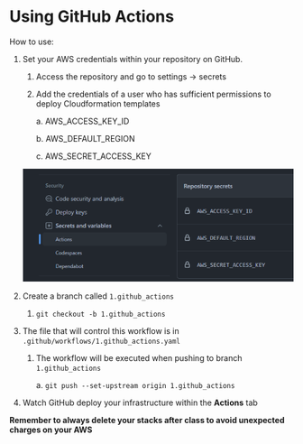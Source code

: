 # Using GitHub Actions

How to use:

1. Set your AWS credentials within your repository on GitHub.
    1. Access the repository and go to settings -> secrets

    1. Add the credentials of a user who has sufficient permissions to deploy Cloudformation templates
        
        a. AWS_ACCESS_KEY_ID

        b. AWS_DEFAULT_REGION

        c. AWS_SECRET_ACCESS_KEY

    ![](Security.png)

2. Create a branch called `1.github_actions`
    1. `git checkout -b 1.github_actions`

3. The file that will control this workflow is in `.github/workflows/1.github_actions.yaml`
    1. The workflow will be executed when pushing to branch `1.github_actions`

        a. `git push --set-upstream origin 1.github_actions`

4. Watch GitHub deploy your infrastructure within the **Actions** tab


**Remember to always delete your stacks after class to avoid unexpected charges on your AWS**